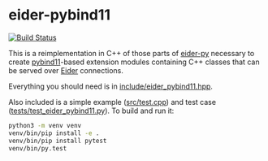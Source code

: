 # eider-pybind11

[![Build Status](https://travis-ci.org/eider-rpc/eider-pybind11.svg?branch=master)](https://travis-ci.org/eider-rpc/eider-pybind11)

This is a reimplementation in C++ of those parts of
[eider-py](https://github.com/eider-rpc/eider-py) necessary to create
[pybind11](https://github.com/pybind/pybind11)-based extension modules
containing C++ classes that can be served over
[Eider](http://eider.readthedocs.io/) connections.

Everything you should need is in
[include/eider_pybind11.hpp](include/eider_pybind11.hpp).

Also included is a simple example ([src/test.cpp](src/test.cpp)) and test case
([tests/test_eider_pybind11.py](tests/test_eider_pybind11.py)).  To build and
run it:

```sh
python3 -m venv venv
venv/bin/pip install -e .
venv/bin/pip install pytest
venv/bin/py.test
```

